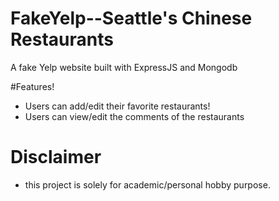 # FakeYelp--Seattle's Chinese Restaurants


A fake Yelp website built with ExpressJS and Mongodb

  

#Features!

  - Users can add/edit their favorite restaurants!
  - Users can view/edit the comments of the restaurants


# Disclaimer
  - this project is solely for academic/personal hobby purpose. 
